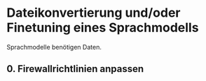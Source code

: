 # Dateikonvertierung und/oder Finetuning eines Sprachmodells

Sprachmodelle benötigen Daten.

## 0. Firewallrichtlinien anpassen